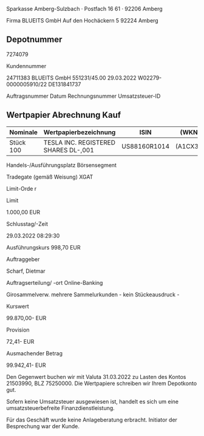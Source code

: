 <!-- image -->

Sparkasse Amberg-Sulzbach · Postfach 16 61 · 92206 Amberg

Firma BLUEITS GmbH Auf den Hochäckern 5 92224 Amberg

## Depotnummer

7274079

Kundennummer

24711383 BLUEITS GmbH 551231/45.00 29.03.2022 W02279-0000005910/22 DE131841737

Auftragsnummer Datum Rechnungsnummer Umsatzsteuer-ID

## Wertpapier Abrechnung Kauf

| Nominale   | Wertpapierbezeichnung                | ISIN         | (WKN)    |
|------------|--------------------------------------|--------------|----------|
| Stück 100  | TESLA INC. REGISTERED SHARES DL-,001 | US88160R1014 | (A1CX3T) |

Handels-/Ausführungsplatz Börsensegment

Tradegate (gemäß Weisung) XGAT

Limit-Orde r

Limit

1.000,00 EUR

Schlusstag/-Zeit

29.03.2022 08:29:30

Ausführungskurs 998,70 EUR

Auftraggeber

Scharf, Dietmar

Auftragserteilung/ -ort Online-Banking

Girosammelverw. mehrere Sammelurkunden - kein Stückeausdruck -

Kurswert

99.870,00- EUR

Provision

72,41- EUR

Ausmachender Betrag

99.942,41- EUR

Den Gegenwert buchen wir mit Valuta  31.03.2022 zu Lasten des Kontos  21503990, BLZ  75250000. Die Wertpapiere schreiben wir Ihrem Depotkonto gut.

Sofern keine Umsatzsteuer ausgewiesen ist, handelt es sich um eine umsatzsteuerbefreite Finanzdienstleistung.

Für das Geschäft wurde keine Anlageberatung erbracht. Initiator der Besprechung war der Kunde.